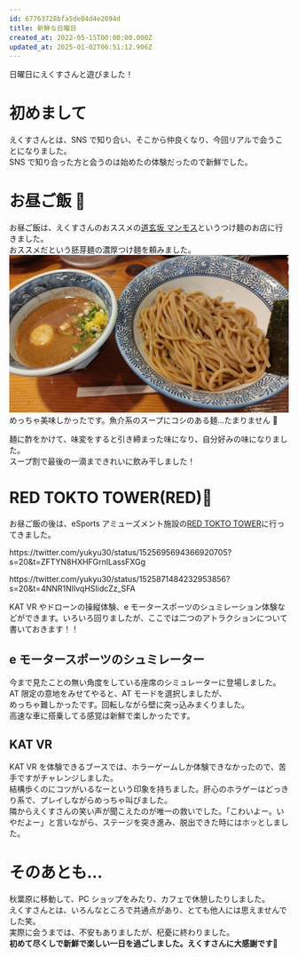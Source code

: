 ```yaml
---
id: 67763728bfa5de04d4e2094d
title: 新鮮な日曜日
created_at: 2022-05-15T00:00:00.000Z
updated_at: 2025-01-02T06:51:12.906Z
---
```


<p>日曜日にえくすさんと遊びました！</p>
<h1>初めまして</h1>
<p>えくすさんとは、SNS で知り合い、そこから仲良くなり、今回リアルで会うことになりました。<br/>
SNS で知り合った方と会うのは始めたの体験だったので新鮮でした。</p>
<h1>お昼ご飯 🍜</h1>
<p>お昼ご飯は、えくすさんのおススメの<a href="https://tabelog.com/tokyo/A1303/A130301/13122700/">道玄坂 マンモス</a>というつけ麺のお店に行きました。<br/>
おススメだという胚芽麺の濃厚つけ麺を頼みました。<br/>
<img alt="Ramen(1).jpg" src="Ramen(1).jpg"/><br/>
めっちゃ美味しかったです。魚介系のスープにコシのある麺...たまりません 🤤</p>
<p>麺に酢をかけて、味変をすると引き締まった味になり、自分好みの味になりました。<br/>
スープ割で最後の一滴まできれいに飲み干しました！</p>
<h1>RED TOKTO TOWER(RED)🗼</h1>
<p>お昼ご飯の後は、eSports アミューズメント施設の<a href="https://tokyotower.red-brand.jp/">RED TOKTO TOWER</a>に行ってきました。</p>
<p>https://twitter.com/yukyu30/status/1525695694366920705?s=20&amp;t=ZFTYN8HXHFGrnILassFXGg</p>
<p>https://twitter.com/yukyu30/status/1525871484232953856?s=20&amp;t=4NNR1NIlvqHSIidcZz_SFA</p>
<p>KAT VR やドローンの操縦体験、e モータースポーツのシュミレーション体験などができます。いろいろ回りましたが、ここでは二つのアトラクションについて書いておきます！！</p>
<h2>e モータースポーツのシュミレーター</h2>
<p>今まで見たことの無い角度をしている座席のシミュレーターに登場しました。<br/>
AT 限定の意地をみせてやると、AT モードを選択しましたが、<br/>
めっちゃ難しかったです。回転しながら壁に突っ込みまくりました。<br/>
高速な車に搭乗してる感覚は新鮮で楽しかったです。</p>
<h2>KAT VR</h2>
<p>KAT VR を体験できるブースでは、ホラーゲームしか体験できなかったので、苦手ですがチャレンジしました。<br/>
結構歩くのにコツがいるなーという印象を持ちました。肝心のホラゲーはどっきり系で、プレイしながらめっちゃ叫びました。<br/>
隣からえくすさんの笑い声が聞こえたのが唯一の救いでした。「こわいよー。いやだよー」と言いながら、ステージを突き進み、脱出できた時にはホッとしました。</p>
<h1>そのあとも...</h1>
<p>秋葉原に移動して、PC ショップをみたり、カフェで休憩したりしました。<br/>
えくすさんとは、いろんなところで共通点があり、とても他人には思えませんでした笑。<br/>
実際に会うまでは、不安もありましたが、杞憂に終わりました。<br/>
<strong>初めて尽くしで新鮮で楽しい一日を過ごしました。えくすさんに大感謝です</strong>🙏</p>
